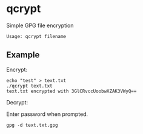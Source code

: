 # qcrypt
Simple GPG file encryption

`Usage: qcrypt filename`

## Example

Encrypt:
```
echo "test" > text.txt
./qcrypt text.txt
text.txt encrypted with 3GlCRvccUoobwXZAK3VWyQ==
```

Decrypt:

Enter password when prompted.
```
gpg -d text.txt.gpg
```
